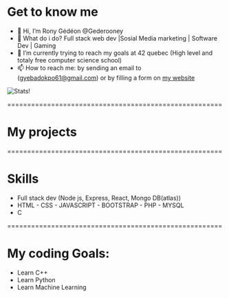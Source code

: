 # Get to know me

- 👋 Hi, I’m Rony Gédéon @Gederooney
- 👀 What do i do? Full stack web dev |Sosial Media marketing | Software Dev | Gaming
- 🌱 I’m currently trying to reach my goals at 42 quebec (High level and totaly free computer science school)
- 📫 How to reach me: by sending an email to (gyebadokpo61@gmail.com) or  by filling a form on [my website](/)

![Stats!](https://github-readme-stats.vercel.app/api?username=gederooney&count_private=true&theme=algolia)

======================================================
# My projects

======================================================
# Skills

- Full stack dev (Node js, Express, React, Mongo DB(atlas))
- HTML - CSS - JAVASCRIPT - BOOTSTRAP - PHP - MYSQL
- C 

======================================================
# My coding Goals:

- Learn C++
- Learn Python
- Learn Machine Learning
<!---
Gederooney/Gederooney is a ✨ special ✨ repository because its `README.md` (this file) appears on your GitHub profile.
You can click the Preview link to take a look at your changes.
--->
